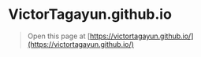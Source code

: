 # VictorTagayun.github.io

> Open this page at [https://victortagayun.github.io/](https://victortagayun.github.io/)
